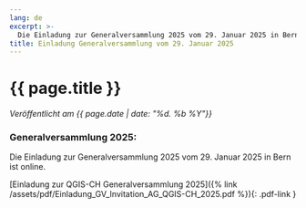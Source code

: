 ```yaml
---
lang: de
excerpt: >-
  Die Einladung zur Generalversammlung 2025 vom 29. Januar 2025 in Bern ist online.
title: Einladung Generalversammlung vom 29. Januar 2025
---
```


# {{ page.title }}

*Veröffentlicht am {{ page.date | date: "%d. %b %Y"}}*

### Generalversammlung 2025:
Die Einladung zur Generalversammlung 2025 vom 29. Januar 2025 in Bern ist online.

[Einladung zur QGIS-CH Generalversammlung 2025]({% link /assets/pdf/Einladung_GV_Invitation_AG_QGIS-CH_2025.pdf %}){: .pdf-link }

